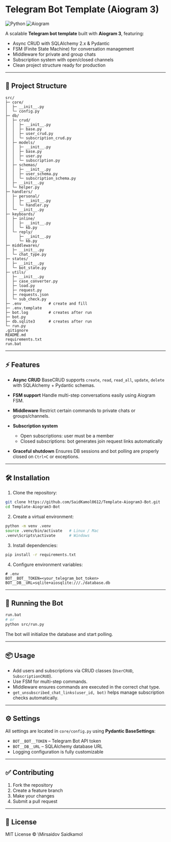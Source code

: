 # Telegram Bot Template (Aiogram 3)

![Python](https://img.shields.io/badge/python-3.11-blue)
![Aiogram](https://img.shields.io/badge/aiogram-3.0-green)

A scalable **Telegram bot template** built with **Aiogram 3**, featuring:

- Async CRUD with SQLAlchemy 2.x & Pydantic
- FSM (Finite State Machine) for conversation management
- Middleware for private and group chats
- Subscription system with open/closed channels
- Clean project structure ready for production

---

## 📂 Project Structure

```
src/
├─ core/
│  ├─ __init__.py
│  └─ config.py
├─ db/
│  ├─ crud/
│  │  ├─ __init__.py
│  │  ├─ base.py
│  │  ├─ user_crud.py
│  │  └─ subscription_crud.py
│  ├─ models/
│  │  ├─ __init__.py
│  │  ├─ base.py
│  │  ├─ user.py
│  │  └─ subscription.py
│  ├─ schemas/
│  │  ├─ __init__.py
│  │  ├─ user_schema.py
│  │  └─ subscription_schema.py
│  ├─ __init__.py
│  └─ helper.py
├─ handlers/
│  ├─ personal/
│  │  ├─ __init__.py
│  │  └─ handler.py
│  └─ __init__.py
├─ keyboards/
│  ├─ inline/
│  │  ├─ __init__.py
│  │  └─ kb.py
│  └─ reply/
│     ├─ __init__.py
│     └─ kb.py
├─ middlewares/
│  ├─ __init__.py
│  └─ chat_type.py
├─ states/
│  ├─ __init__.py
│  └─ bot_state.py
├─ utils/
│  ├─ __init__.py
│  ├─ case_converter.py
│  ├─ load.py
│  ├─ request.py
│  ├─ requests.json
│  └─ sub_check.py
├─ .env            # create and fill
├─ .env.template
├─ bot.log         # creates after run
├─ bot.py
├─ db.sqlite3      # creates after run
└─ run.py
.gitignore
README.md
requirements.txt
run.bat
```

---

## ⚡ Features

- **Async CRUD**
  BaseCRUD supports `create`, `read`, `read_all`, `update`, `delete` with SQLAlchemy + Pydantic schemas.

- **FSM support**
  Handle multi-step conversations easily using Aiogram FSM.

- **Middleware**
  Restrict certain commands to private chats or groups/channels.

- **Subscription system**

  - Open subscriptions: user must be a member
  - Closed subscriptions: bot generates join request links automatically

- **Graceful shutdown**
  Ensures DB sessions and bot polling are properly closed on `Ctrl+C` or exceptions.

---

## 🛠 Installation

1. Clone the repository:

```bash
git clone https://github.com/SaidKamol0612/Template-Aiogram3-Bot.git
cd Template-Aiogram3-Bot
```

2. Create a virtual environment:

```bash
python -m venv .venv
source .venv/bin/activate   # Linux / Mac
.venv\Scripts\activate      # Windows
```

3. Install dependencies:

```bash
pip install -r requirements.txt
```

4. Configure environment variables:

```text
# .env
BOT__BOT__TOKEN=<your_telegram_bot_token>
BOT__DB__URL=sqlite+aiosqlite:///./database.db
```

---

## 🚀 Running the Bot

```bash
run.bat
# or
python src/run.py
```

The bot will initialize the database and start polling.

---

## 📦 Usage

- Add users and subscriptions via CRUD classes (`UserCRUD`, `SubscriptionCRUD`).
- Use FSM for multi-step commands.
- Middleware ensures commands are executed in the correct chat type.
- `get_unsubscribed_chat_links(user_id, bot)` helps manage subscription checks automatically.

---

## ⚙️ Settings

All settings are located in `core/config.py` using **Pydantic BaseSettings**:

- `BOT__BOT__TOKEN` – Telegram Bot API token
- `BOT__DB__URL` – SQLAlchemy database URL
- Logging configuration is fully customizable

---

## ✅ Contributing

1. Fork the repository
2. Create a feature branch
3. Make your changes
4. Submit a pull request

---

## 📜 License

MIT License © \Mirsaidov Saidkamol
